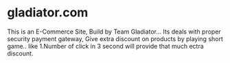# gladiator.com

This is an E-Commerce Site, Build by Team Gladiator...
Its deals with proper security payment gateway,
Give extra discount on products by playing short game..
 like 1.Number of click in 3 second will provide that much ectra discount.
